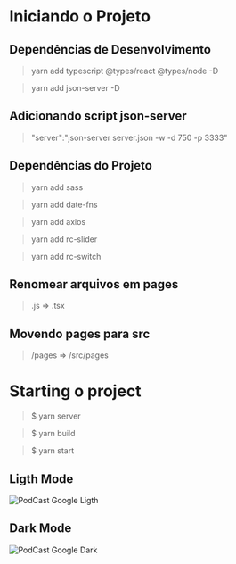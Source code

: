 # Iniciando o Projeto

## Dependências de Desenvolvimento
> yarn add typescript @types/react @types/node -D

> yarn add json-server -D


## Adicionando script json-server
> "server":"json-server server.json -w -d 750 -p 3333"

## Dependências do Projeto
> yarn add sass

> yarn add date-fns

> yarn add axios

> yarn add rc-slider

> yarn add rc-switch

## Renomear arquivos em pages 
> .js => .tsx

## Movendo pages para src
> /pages => /src/pages

# Starting o project
> $ yarn server 

> $ yarn build 

> $ yarn start 

## Ligth Mode
![PodCast Google Ligth](https://user-images.githubusercontent.com/10253238/115963779-423b6c00-a4f7-11eb-9cb2-3d7f717c63f4.png)

## Dark Mode
![PodCast Google Dark](https://user-images.githubusercontent.com/10253238/115963800-541d0f00-a4f7-11eb-8e08-45e828dc37d6.png)
